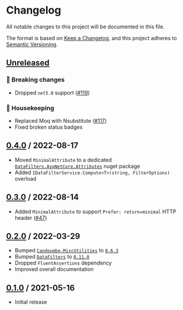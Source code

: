 # Changelog

All notable changes to this project will be documented in this file.

The format is based on [Keep a Changelog](https://keepachangelog.com/en/1.0.0/),
and this project adheres to [Semantic Versioning](https://semver.org/spec/v2.0.0.html).

## [Unreleased]
### 🚨 Breaking changes

- Dropped `net5.0` support ([#119](https://github.com/candoumbe/DataFilters.AspNetCore/issues/119))

### 🧹 Housekeeping

- Replaced Moq with Nsubstitute ([#117](https://github.com/candoumbe/DataFilters.AspNetCore/issues/117))
- Fixed broken status badges

## [0.4.0] / 2022-08-17
- Moved `MinimalAttribute` to a dedicated [`DataFilters.AspNetCore.Attributes`](https://nuget.org/packages/DataFilters.AspNetCore.Attributes) nuget package
- Added `IDataFilterService.Compute<T>(string, FilterOptions)` overload

## [0.3.0] / 2022-08-14
- Added `MinimalAttribute` to support `Prefer: return=minimal` HTTP header ([#47](https://github.com/candoumbe/DataFilters.AspNetCore/issues/47)) 

## [0.2.0] / 2022-03-29
- Bumped [`Candoumbe.MiscUtilities`](https://nuget.org/packages/Candoumbe.MiscUtilities) to [`0.6.3`](https://nuget.org/packages/Candoumbe.DataFilters/0.8.0)
- Bumped [`DataFilters`](https://nuget.org/packages/DataFilters) to [`0.11.0`](https://nuget.org/packages/Candoumbe/DataFilters/0.8.0)
- Dropped `FluentAssertions` dependency
- Improved overall documentation

## [0.1.0] / 2021-05-16
- Initial release

[Unreleased]: https://github.com/candoumbe/DataFilters.AspNetCore/compare/0.4.0...HEAD
[0.4.0]: https://github.com/candoumbe/DataFilters.AspNetCore/compare/0.3.0...0.4.0
[0.3.0]: https://github.com/candoumbe/DataFilters.AspNetCore/compare/0.2.0...0.3.0
[0.2.0]: https://github.com/candoumbe/DataFilters.AspNetCore/compare/0.1.0...0.2.0
[0.1.0]: https://github.com/candoumbe/DataFilters.AspNetCore/tree/0.1.0

